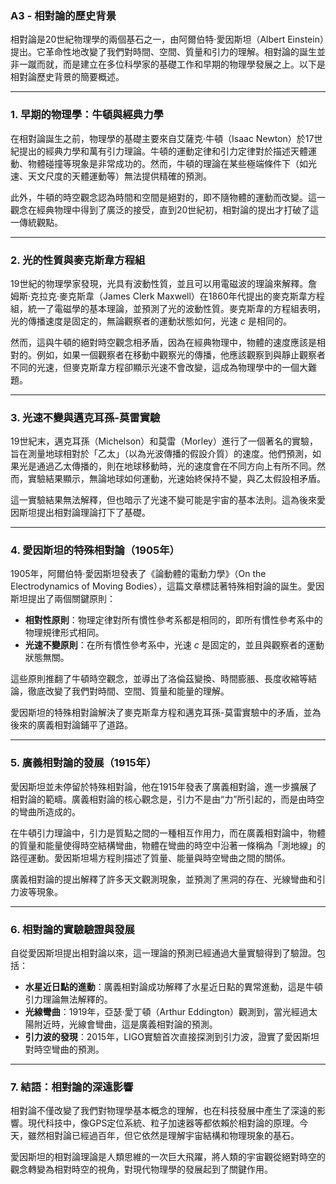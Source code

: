### A3 - 相對論的歷史背景

相對論是20世紀物理學的兩個基石之一，由阿爾伯特·愛因斯坦（Albert Einstein）提出。它革命性地改變了我們對時間、空間、質量和引力的理解。相對論的誕生並非一蹴而就，而是建立在多位科學家的基礎工作和早期的物理學發展之上。以下是相對論歷史背景的簡要概述。

---

### 1. **早期的物理學：牛頓與經典力學**

在相對論誕生之前，物理學的基礎主要來自艾薩克·牛頓（Isaac Newton）於17世紀提出的經典力學和萬有引力理論。牛頓的運動定律和引力定律對於描述天體運動、物體碰撞等現象是非常成功的。然而，牛頓的理論在某些極端條件下（如光速、天文尺度的天體運動等）無法提供精確的預測。

此外，牛頓的時空觀念認為時間和空間是絕對的，即不隨物體的運動而改變。這一觀念在經典物理中得到了廣泛的接受，直到20世紀初，相對論的提出才打破了這一傳統觀點。

---

### 2. **光的性質與麥克斯韋方程組**

19世紀的物理學家發現，光具有波動性質，並且可以用電磁波的理論來解釋。詹姆斯·克拉克·麥克斯韋（James Clerk Maxwell）在1860年代提出的麥克斯韋方程組，統一了電磁學的基本理論，並預測了光的波動性質。麥克斯韋的方程組表明，光的傳播速度是固定的，無論觀察者的運動狀態如何，光速  $`c`$  是相同的。

然而，這與牛頓的絕對時空觀念相矛盾，因為在經典物理中，物體的速度應該是相對的。例如，如果一個觀察者在移動中觀察光的傳播，他應該觀察到與靜止觀察者不同的光速，但麥克斯韋方程卻顯示光速不會改變，這成為物理學中的一個大難題。

---

### 3. **光速不變與邁克耳孫-莫雷實驗**

19世紀末，邁克耳孫（Michelson）和莫雷（Morley）進行了一個著名的實驗，旨在測量地球相對於「乙太」（以為光波傳播的假設介質）的速度。他們預測，如果光是通過乙太傳播的，則在地球移動時，光的速度會在不同方向上有所不同。然而，實驗結果顯示，無論地球如何運動，光速始終保持不變，與乙太假設相矛盾。

這一實驗結果無法解釋，但也暗示了光速不變可能是宇宙的基本法則。這為後來愛因斯坦提出相對論理論打下了基礎。

---

### 4. **愛因斯坦的特殊相對論（1905年）**

1905年，阿爾伯特·愛因斯坦發表了《論動體的電動力學》（On the Electrodynamics of Moving Bodies），這篇文章標誌著特殊相對論的誕生。愛因斯坦提出了兩個關鍵原則：

- **相對性原則**：物理定律對所有慣性參考系都是相同的，即所有慣性參考系中的物理規律形式相同。
- **光速不變原則**：在所有慣性參考系中，光速  $`c`$  是固定的，並且與觀察者的運動狀態無關。

這些原則推翻了牛頓時空觀念，並導出了洛倫茲變換、時間膨脹、長度收縮等結論，徹底改變了我們對時間、空間、質量和能量的理解。

愛因斯坦的特殊相對論解決了麥克斯韋方程和邁克耳孫-莫雷實驗中的矛盾，並為後來的廣義相對論鋪平了道路。

---

### 5. **廣義相對論的發展（1915年）**

愛因斯坦並未停留於特殊相對論，他在1915年發表了廣義相對論，進一步擴展了相對論的範疇。廣義相對論的核心觀念是，引力不是由“力”所引起的，而是由時空的彎曲所造成的。

在牛頓引力理論中，引力是質點之間的一種相互作用力，而在廣義相對論中，物體的質量和能量使得時空結構彎曲，物體在彎曲的時空中沿著一條稱為「測地線」的路徑運動。愛因斯坦場方程則描述了質量、能量與時空彎曲之間的關係。

廣義相對論的提出解釋了許多天文觀測現象，並預測了黑洞的存在、光線彎曲和引力波等現象。

---

### 6. **相對論的實驗驗證與發展**

自從愛因斯坦提出相對論以來，這一理論的預測已經通過大量實驗得到了驗證。包括：

- **水星近日點的進動**：廣義相對論成功解釋了水星近日點的異常進動，這是牛頓引力理論無法解釋的。
- **光線彎曲**：1919年，亞瑟·愛丁頓（Arthur Eddington）觀測到，當光經過太陽附近時，光線會彎曲，這是廣義相對論的預測。
- **引力波的發現**：2015年，LIGO實驗首次直接探測到引力波，證實了愛因斯坦對時空彎曲的預測。

---

### 7. **結語：相對論的深遠影響**

相對論不僅改變了我們對物理學基本概念的理解，也在科技發展中產生了深遠的影響。現代科技中，像GPS定位系統、粒子加速器等都依賴於相對論的原理。今天，雖然相對論已經過百年，但它依然是理解宇宙結構和物理現象的基石。

愛因斯坦的相對論理論是人類思維的一次巨大飛躍，將人類的宇宙觀從絕對時空的觀念轉變為相對時空的視角，對現代物理學的發展起到了關鍵作用。